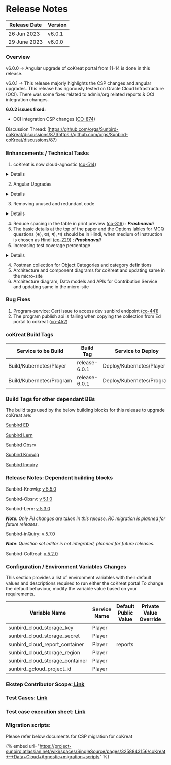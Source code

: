 # Release Notes

| Release Date | Version |
| ------------ | ------- |
| 26 Jun 2023  | v6.0.1  |
| 29 June 2023 | v6.0.0  |

### **Overview**

v6.0.0 -> Angular upgrade of coKreat portal from 11-14 is done in this release.

v6.0.1 -> This release majorly highlights the CSP changes and angular upgrades. This release has rigorously tested on Oracle Cloud Infrastructure (OCI). There was some fixes related to admin/org related reports  & OCI integration changes.

**6.0.2 issues fixed:**

* OCI integration CSP changes ([CO-874](https://project-sunbird.atlassian.net/browse/CO-874))

Discussion Thread: [https://github.com/orgs/Sunbird-coKreat/discussions/87](https://github.com/orgs/Sunbird-coKreat/discussions/87)

### Enhancements / Technical Tasks

1. coKreat is now cloud-agnostic ([co-514](https://project-sunbird.atlassian.net/browse/CO-514))

<details>

<summary>Details</summary>

From this release, coKreat proudly supports cloud agnosticity, allowing you to deploy and run the platform seamlessly across various cloud providers. This means you have the freedom to choose the cloud environment that best suits your organization's needs, whether it's AWS, Azure, Google Cloud, or others.

\
For more details on the node services, backend services, and file upload plugins, refer [CSP changes](https://ed.sunbird.org/\~/changes/c4YpJpIRZcszTUHGkkDJ/use/developer-guide/csp-changes)

</details>

2. Angular Upgrades

<details>

<summary>Details</summary>

Angular migration is completed for coKreat from v11 to v14

</details>

3. Removing unused and redundant code&#x20;

<details>

<summary>Details</summary>

Some time of the release was planned to remove unused and redundant code from coKreat and make the code more reusable and readable

</details>

4. Reduce spacing in the table in print preview ([co-316](https://project-sunbird.atlassian.net/browse/CO-316)) : _**Prashnavali**_
5. The basic details at the top of the paper and the Options lables for MCQ questions (क), ख), ग), घ) should be in Hindi, when medium of instruction is chosen as Hindi ([co-229](https://project-sunbird.atlassian.net/browse/CO-229)) : _**Prashnavali**_
6. Increasing test coverage percentage

<details>

<summary>Details</summary>

Test coverage percentage is now 38%

</details>

4. Postman collection for Object Categories and category definitions&#x20;
5. Architecture and component diagrams for coKreat and updating same in the micro-site
6. Architecture diagram, Data models and APIs for Contribution Service and updating same in the micro-site

### Bug Fixes

1. Program-service: Cert issue to access dev sunbird endpoint ([co-441](https://project-sunbird.atlassian.net/browse/CO-441))
2. The program publish api is failing when copying the collection from Ed portal to cokreat ([co-452](https://project-sunbird.atlassian.net/browse/CO-452))

### coKreat Build Tags

| Service to be Build      | Build Tag     | Service to Deploy         | Deploy Tag         | Comments |
| ------------------------ | ------------- | ------------------------- | ------------------ | -------- |
| Build/Kubernetes/Player  | release-6.0.1 | Deploy/Kubernetes/Player  | release-6.0.1\_RC3 |          |
| Build/Kubernetes/Program | release-6.0.1 | Deploy/Kubernetes/Program | release-6.0.1\_RC1 |          |

### Build Tags for other dependant BBs

The build tags used by the below building blocks for this release to upgrade coKreat are:&#x20;

[Sunbird ED](https://ed.sunbird.org/use/release/updating-sunbird-releases/5.2.0-to-6.0.0#sunbirded)

[Sunbird Lern](https://ed.sunbird.org/use/release/updating-sunbird-releases/5.2.0-to-6.0.0#sunbird-lern)

[Sunbird Obsrv](https://ed.sunbird.org/use/release/updating-sunbird-releases/5.2.0-to-6.0.0#sunbird-obsrv)

[Sunbird Knowlg](https://ed.sunbird.org/use/release/updating-sunbird-releases/5.2.0-to-6.0.0#sunbird-knowlg)

[Sunbird Inquiry](https://ed.sunbird.org/use/release/updating-sunbird-releases/5.2.0-to-6.0.0#sunbird-inquiry)

### Release Notes: Dependent building blocks

Sunbird-Knowlg: [v 5.5.0](https://knowlg.sunbird.org/use/release-notes/release-5.5.0-latest)

Sunbird-Obsrv: [v 5.1.0](https://obsrv.sunbird.org/use/release-notes/release-v-5.1.0)

Sunbird-Lern: [v 5.3.0](https://lern.sunbird.org/use/release-notes/release-v-5.3.0)

_**Note**: Only PII changes are taken in this release. RC migration is planned for future releases._

Sunbird-inQuiry: [v 5.7.0](https://inquiry.sunbird.org/use/release-notes/inquiry-release-v5.7.0-latest)

_**Note**_: _Question set editor is not integrated, planned for future releases._

Sunbird-CoKreat: [v 5.2.0](https://cokreat.sunbird.org/use/release-notes/cokreat-release-v5.2.0-upcoming-release)



### Configuration / Environment Variables Changes

This section provides a list of environment variables with their default values and descriptions required to run either the coKreat portal To change the default behaviour, modify the variable value based on your requirements.

<table><thead><tr><th width="161">Variable Name</th><th width="144">Service Name</th><th width="196">Default Public Value</th><th width="126">Private Value Override</th><th width="189">Comments</th></tr></thead><tbody><tr><td>sunbird_cloud_storage_key</td><td>Player</td><td></td><td></td><td></td></tr><tr><td>sunbird_cloud_storage_secret</td><td>Player</td><td></td><td></td><td></td></tr><tr><td>sunbird_cloud_report_container</td><td>Player</td><td>reports</td><td></td><td></td></tr><tr><td>sunbird_cloud_storage_region</td><td>Player</td><td></td><td></td><td></td></tr><tr><td>sunbird_cloud_storage_container</td><td>Player</td><td></td><td></td><td></td></tr><tr><td>sunbird_gcloud_project_id</td><td>Player</td><td></td><td></td><td></td></tr></tbody></table>



### **Ekstep Contributor Scope:**[ **Link**](https://project-sunbird.atlassian.net/issues/?filter=12810)

### **Test Cases:** [**Link**](https://docs.google.com/spreadsheets/d/1v3YnczXlEYd8UhHUHofY6meHqYni6cZjboE5eVU40N0/edit#gid=1378760827)

### **Test case execution sheet:** [**Link**](https://docs.google.com/spreadsheets/d/1v3YnczXlEYd8UhHUHofY6meHqYni6cZjboE5eVU40N0/edit#gid=1378760827)

### Migration scripts:

Please refer below documents for CSP migration for coKreat

{% embed url="https://project-sunbird.atlassian.net/wiki/spaces/SingleSource/pages/3258843156/coKreat+-+Data+Cloud+Agnostic+migration+scripts" %}

